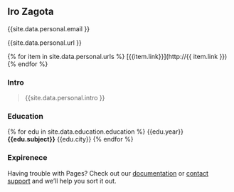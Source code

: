 

## Iro Zagota

{{site.data.personal.email }}

{{site.data.personal.url }}


{% for item in site.data.personal.urls %}
 [{{item.link}}](http://{{ item.link }})
{% endfor %}


### Intro
>{{site.data.personal.intro }}

### Education 

{% for edu in site.data.education.education %}
        {{edu.year}}  
        <b>{{edu.subject}}</b>
        {{edu.city}} 
{% endfor %}

### Expirenece



Having trouble with Pages? Check out our [documentation](https://docs.github.com/categories/github-pages-basics/) or [contact support](https://github.com/contact) and we’ll help you sort it out.
